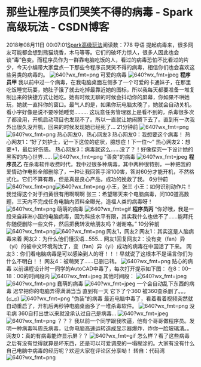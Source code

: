 # 那些让程序员们哭笑不得的病毒 - Spark高级玩法 - CSDN博客
2018年08月11日 00:07:01[Spark高级玩法](https://me.csdn.net/rlnLo2pNEfx9c)阅读数：778
导语
提起病毒来，很多网友可能都会想到熊猫烧香，木马等等。它们的破坏力惊人，很多人因此也会谈“毒”色变。而程序员作为一群靠电脑吃饭的人，看过的病毒恐怕不比看过的片少，今天小编带大家盘点一下那些令程序员哭笑不得的病毒，相信你们也会喜欢这些另类的病毒的。
![640?wx_fmt=png](https://ss.csdn.net/p?https://mmbiz.qpic.cn/mmbiz_png/va1w7Kf1s3og17cWj4HzjN7VaGFtC0WrdGrewIyYVlv5HevfpiaBfrK2TiaEvGdzVITJLwyria7ibGPqBDhQduyMpg/640?wx_fmt=png)
可爱的病毒
![640?wx_fmt=jpeg](https://ss.csdn.net/p?https://mmbiz.qpic.cn/mmbiz_jpg/va1w7Kf1s3og17cWj4HzjN7VaGFtC0WrOCiceq8mxJSDbD0F44ngBh7k9hbGGe4k4JNBBkFGQibKOvlb5lVEMs0Q/640?wx_fmt=jpeg)
**程序员甲**
我以前中过一个病毒，在我电脑桌面左侧多了一个可爱的卡通妹子，在那里吃饭睡觉玩耍，她肚子饿了就去吃掉最靠近她的图标，所以我每天都要准备一堆复制出来的快捷方式让她吃。她有时候无聊的时候会抖动你的屏幕，你如果不哄她玩，她就一直抖你的窗口。最气人的是，如果你玩电脑太晚了，她就会自动关机。看小字好像是说不要吵她睡觉……… 这玩意任务管理器上是看不到的，杀毒很多次了都没用，开机启动项目也发现不了。所以一直就让她闹腾下去了。直到有一次我外出很久没开机，回来的时候发现她已经死了…
21分钟前
![640?wx_fmt=png](https://ss.csdn.net/p?https://mmbiz.qpic.cn/mmbiz_png/va1w7Kf1s3og17cWj4HzjN7VaGFtC0WricHWXvOicFENccQzTfSmIEib2WuTU8hvTtYz3lNx0KHxNomAV3mWyFw4Q/640?wx_fmt=png)![640?wx_fmt=png](https://ss.csdn.net/p?https://mmbiz.qpic.cn/mmbiz_png/va1w7Kf1s3og17cWj4HzjN7VaGFtC0WrcwQSKA8x4zCd5WqImSejJ9vfP4kHhdek930abChYVwY5s7LLk0FdNw/640?wx_fmt=png)
热心网友0，热心网友3
热心网友0：我想要这个病毒！
热心网友1：“好了刘护士，记一下这位的症状，臆想症！下一位～”
热心网友2：想要+1，最后好伤感。
热心网友3：病毒就这么……没了？！好像探究一下设计她的黑客的内心世界……
![640?wx_fmt=png](https://ss.csdn.net/p?https://mmbiz.qpic.cn/mmbiz_png/va1w7Kf1s3og17cWj4HzjN7VaGFtC0WrdGrewIyYVlv5HevfpiaBfrK2TiaEvGdzVITJLwyria7ibGPqBDhQduyMpg/640?wx_fmt=png)
"善良"的病毒
![640?wx_fmt=jpeg](https://ss.csdn.net/p?https://mmbiz.qpic.cn/mmbiz_jpg/va1w7Kf1s3og17cWj4HzjN7VaGFtC0WrMZvAib0uQiaxia16xj0VUZ9kygtEt6gUUNeXtb4ibkP6HO6FsTygWBzicfQ/640?wx_fmt=jpeg)
**程序员乙**
在杀毒软件收费时代，我中过很多种病毒，其中两种很特别，一种把我的爱情动作电影全部删除了，一种让我回答手淫100害，答对60分才能开机，不然格式化。它们不算有趣，但是真是良心产品，成功的挽救了我。
6分钟前
![640?wx_fmt=png](https://ss.csdn.net/p?https://mmbiz.qpic.cn/mmbiz_png/va1w7Kf1s3og17cWj4HzjN7VaGFtC0WricHWXvOicFENccQzTfSmIEib2WuTU8hvTtYz3lNx0KHxNomAV3mWyFw4Q/640?wx_fmt=png)![640?wx_fmt=png](https://ss.csdn.net/p?https://mmbiz.qpic.cn/mmbiz_png/va1w7Kf1s3og17cWj4HzjN7VaGFtC0WrcwQSKA8x4zCd5WqImSejJ9vfP4kHhdek930abChYVwY5s7LLk0FdNw/640?wx_fmt=png)
小王，张三
小王：如何识别动作片！我觉得这个对于扫黄很有用啊啊啊
张三：希望哪天来个电脑病毒，问100道高数题，三天内不完成任务电脑内资料全曝光，造福人类的病毒呀！
![640?wx_fmt=png](https://ss.csdn.net/p?https://mmbiz.qpic.cn/mmbiz_png/va1w7Kf1s3og17cWj4HzjN7VaGFtC0WrdGrewIyYVlv5HevfpiaBfrK2TiaEvGdzVITJLwyria7ibGPqBDhQduyMpg/640?wx_fmt=png)
萌萌的病毒
![640?wx_fmt=gif](https://ss.csdn.net/p?https://mmbiz.qpic.cn/mmbiz_gif/va1w7Kf1s3og17cWj4HzjN7VaGFtC0WryTElI0AelicBI3DghIR9upow06rzNNXSFPvAOdicm7E1ib2hRODxfuuVQ/640?wx_fmt=gif)
**程序员丙**
“你好哦，我是一段来自非洲小国的电脑病毒，因为科技水平有限，其实我什么也做不了……能拜托你随便删除一些文件，然后把我转发给朋友吗？谢谢咯。”
10分钟前
![640?wx_fmt=png](https://ss.csdn.net/p?https://mmbiz.qpic.cn/mmbiz_png/va1w7Kf1s3og17cWj4HzjN7VaGFtC0WricHWXvOicFENccQzTfSmIEib2WuTU8hvTtYz3lNx0KHxNomAV3mWyFw4Q/640?wx_fmt=png)![640?wx_fmt=png](https://ss.csdn.net/p?https://mmbiz.qpic.cn/mmbiz_png/va1w7Kf1s3og17cWj4HzjN7VaGFtC0WrcwQSKA8x4zCd5WqImSejJ9vfP4kHhdek930abChYVwY5s7LLk0FdNw/640?wx_fmt=png)
网友1，网友2
网友1：其实这是人脑病毒来着
网友2：为什么他们懂汉语…555…
网友1回复网友2：没有变（fan）异（yi）的被中文环境淘汰了，变（fan）异（yi）成功的病毒在中国活了下来。
网友3：你们看电脑病毒是可以感染到人的呀！！！早就说了这根本不是谣言你们为什么不明白！！
网友4：被萌哭了……已删已转。
![640?wx_fmt=png](https://ss.csdn.net/p?https://mmbiz.qpic.cn/mmbiz_png/va1w7Kf1s3og17cWj4HzjN7VaGFtC0WrdGrewIyYVlv5HevfpiaBfrK2TiaEvGdzVITJLwyria7ibGPqBDhQduyMpg/640?wx_fmt=png)
贴心的病毒
以前课程设计时一同学的AutoCAD中毒了，每次打开提示如下图：
在8：00–18：00的时间段内
![640?wx_fmt=jpeg](https://ss.csdn.net/p?https://mmbiz.qpic.cn/mmbiz_jpg/va1w7Kf1s3og17cWj4HzjN7VaGFtC0WrcQbUQN3KuVbb3otgWHmMFZjPCa3OL1IxeE8vFTt3SzlCbibKyVoexqQ/640?wx_fmt=jpeg)
其他时间段：
![640?wx_fmt=jpeg](https://ss.csdn.net/p?https://mmbiz.qpic.cn/mmbiz_jpg/va1w7Kf1s3og17cWj4HzjN7VaGFtC0WrnSCqZmYNevKSm0jsiaHia35Y11eCHACdCJLJ8bZFDUhPCsXBAic8PIaSQ/640?wx_fmt=jpeg)
![640?wx_fmt=png](https://ss.csdn.net/p?https://mmbiz.qpic.cn/mmbiz_png/va1w7Kf1s3og17cWj4HzjN7VaGFtC0WrdGrewIyYVlv5HevfpiaBfrK2TiaEvGdzVITJLwyria7ibGPqBDhQduyMpg/640?wx_fmt=png)
蠢萌的病毒
![640?wx_fmt=jpeg](https://ss.csdn.net/p?https://mmbiz.qpic.cn/mmbiz_jpg/va1w7Kf1s3og17cWj4HzjN7VaGFtC0WrMZvAib0uQiaxia16xj0VUZ9kygtEt6gUUNeXtb4ibkP6HO6FsTygWBzicfQ/640?wx_fmt=jpeg)
一个会自动乱下东西的病毒
迟早把你的电脑弄得满满当当
直到有一天
它下了个360
被360查杀删了。。。(ಥ_ಥ)
![640?wx_fmt=png](https://ss.csdn.net/p?https://mmbiz.qpic.cn/mmbiz_png/va1w7Kf1s3og17cWj4HzjN7VaGFtC0WrdGrewIyYVlv5HevfpiaBfrK2TiaEvGdzVITJLwyria7ibGPqBDhQduyMpg/640?wx_fmt=png)
"伪装"的病毒
最近电脑中毒了，看着看着视频突然就自动重启了，开机后两秒钟电脑桌面多了一堆杀毒软件。
![640?wx_fmt=png](https://ss.csdn.net/p?https://mmbiz.qpic.cn/mmbiz_png/va1w7Kf1s3og17cWj4HzjN7VaGFtC0WrdGrewIyYVlv5HevfpiaBfrK2TiaEvGdzVITJLwyria7ibGPqBDhQduyMpg/640?wx_fmt=png)
没毛病
360自打出世以来就没承认过自己是病毒…
![640?wx_fmt=jpeg](https://ss.csdn.net/p?https://mmbiz.qpic.cn/mmbiz_jpg/va1w7Kf1s3og17cWj4HzjN7VaGFtC0WrI63Dm5z6qqVIxCFd9icoOtFvTEprwQVl5ZRsRpjoHeA9zHvzwARKrrg/640?wx_fmt=jpeg)
![640?wx_fmt=png](https://ss.csdn.net/p?https://mmbiz.qpic.cn/mmbiz_png/va1w7Kf1s3og17cWj4HzjN7VaGFtC0WrdGrewIyYVlv5HevfpiaBfrK2TiaEvGdzVITJLwyria7ibGPqBDhQduyMpg/640?wx_fmt=png)
？？？
我以前一个同学跟我吹逼，他有个哥哥做程序员。发明一种病毒叫周氏病毒，让你电脑高速运转造成显示器爆炸，炸你一脸玻璃渣。。
网友0：真的有病毒能炸显示屏？？
![640?wx_fmt=gif](https://ss.csdn.net/p?https://mmbiz.qpic.cn/mmbiz_gif/va1w7Kf1s3og17cWj4HzjN7VaGFtC0WryTElI0AelicBI3DghIR9upow06rzNNXSFPvAOdicm7E1ib2hRODxfuuVQ/640?wx_fmt=gif)
怎么样？看了这些病毒之后有没有觉得就算是坏东西，还是可以可爱调皮的一塌糊涂的。大家有没有什么自己电脑中病毒的经历呢？欢迎大家在评论区分享呦！
转自：代码湾
![640?wx_fmt=png](https://ss.csdn.net/p?https://mmbiz.qpic.cn/mmbiz_png/adI0ApTVBFWF1rkKibTzeA8PicbicYXBsH26a9PXg2HNnlEt1thHBFxUtEjicACeaSlRWictpPziaMdibXmYq34dWfQ9w/640?wx_fmt=png)
